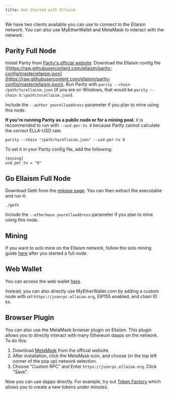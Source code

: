 ```yaml
---
title: Get Started with Ellaism
---
```


We have two clients available you can use to connect to the Ellaism network. You
can also use MyEtherWallet and MetaMask to interact with the network.

## Parity Full Node

Install Parity from [Parity's official
website](https://github.com/paritytech/parity/releases). Download the Ellaism
config file
([https://raw.githubusercontent.com/ellaism/parity-config/master/ellaism.json](https://raw.githubusercontent.com/ellaism/parity-config/master/ellaism.json)).
Run Parity with `parity --chain /path/to/ellaism.json` (if you are on Windows,
that would be `parity --chain X:\path\to\ellaism.json`).

Include the `--author yourellaaddress` parameter if you plan to mine using this
node.

**If you're running Parity as a public node or for a mining pool**, it is
recommended to run with `--usd-per-tx 0` because Parity cannot calculate the
correct ELLA-USD rate.

```
parity --chain "/path/to/ellaism.json" --usd-per-tx 0
```

To set it in your Parity config file, add the following:

```
[mining]
usd_per_tx = "0"
```

## Go Ellaism Full Node

Download Geth from the [release
page](https://github.com/ellaism/go-ellaism/releases). You can then extract the
executable and run it:

```
./geth
```

Include the `--etherbase yourellaaddress` parameter if you plan to mine using
this node.

## Mining

If you want to solo mine on the Ellaism network, follow the solo mining guide
[here](/mining/) after you started a full node.

## Web Wallet

You can access the web wallet [here](https://ellaism.github.io/ellawallet).

Instead, you can also directly use MyEtherWallet.com by adding a custom node
with url `https://jsonrpc.ellaism.org`, EIP155 enabled, and chain ID `64`.

## Browser Plugin

You can also use the MetaMask browser plugin on Ellaism. This plugin allows you
to directly interact with many Ethereum dapps on the network. To do this:

1. Download [MetaMask](http://metamask.io/) from the official website.
2. After installation, click the MetaMask icon, and choose (in the top left
   corner of the pop up) network selection.
3. Choose "Custom RPC" and Enter `https://jsonrpc.ellaism.org`. Click "Save".

Now you can use dapps directly. For example, try out [Token
Factory](https://tokenfactory.surge.sh) which allows you to create a new tokens
under minutes.
